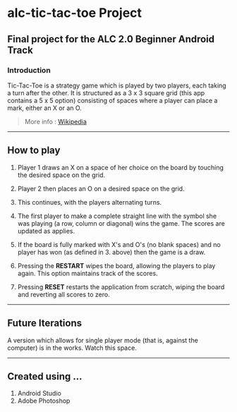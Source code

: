 # alc-tic-tac-toe Project
## Final project for the ALC 2.0 Beginner Android Track

### Introduction
Tic-Tac-Toe is a strategy game which is played by two players, each taking a turn after the other.
It is structured as a 3 x 3 square grid (this app contains a 5 x 5 option) consisting of spaces where a player can place a mark, either an X or an O.

> More info : [Wikipedia](https://en.wikipedia.org/wiki/Tic-tac-toe)

----
## How to play
1. Player 1 draws an X on a space of her choice on the board by touching the desired space on the grid.

2. Player 2 then places an O on a desired space on the grid.

3. This continues, with the players alternating turns.

4. The first player to make a complete straight line with the symbol she was playing (a row, column or diagonal) wins the game. The scores are updated as applies.

5. If the board is fully marked with X's and O's (no blank spaces) and no player has won (as defined in 3. above) then the game is a draw.

6. Pressing the **RESTART** wipes the board, allowing the players to play again. This option maintains track of the scores.

7. Pressing **RESET** restarts the application from scratch, wiping the board and reverting all scores to zero.

----

## Future Iterations
A version which allows for single player mode (that is, against the computer) is in the works. Watch this space.

----
## Created using ...
1. Android Studio
2. Adobe Photoshop 

